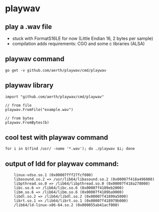 # playwav

## play a .wav file

  * stuck with FormatS16LE for now (Little Endian 16, 2 bytes per sample)
  * compilation adds requirements: CGO and some c libraries (ALSA)

## playwav command
  ```go get -v github.com/aerth/playwav/cmd/playwav```

## playwav library

```
import "github.com/aerth/playwav/cmd/playwav"

// from file
playwav.FromFile("example.wav")

// from bytes
playwav.FromBytes(b)

```

## cool test with playwav command

```
for i in $(find /usr/ -name '*.wav'); do ./playwav $i; done
```

## output of ldd for playwav command:

```
    linux-vdso.so.1 (0x00007fff27fcf000)
    libasound.so.2 => /usr/lib64/libasound.so.2 (0x00007f418a496000)
    libpthread.so.0 => /lib64/libpthread.so.0 (0x00007f418a278000)
    libc.so.6 => /lib64/libc.so.6 (0x00007f4189eb2000)
    libm.so.6 => /lib64/libm.so.6 (0x00007f4189ba9000)
    libdl.so.2 => /lib64/libdl.so.2 (0x00007f41899a5000)
    librt.so.1 => /lib64/librt.so.1 (0x00007f418979b000)
    /lib64/ld-linux-x86-64.so.2 (0x000055ab41acf000)
```

